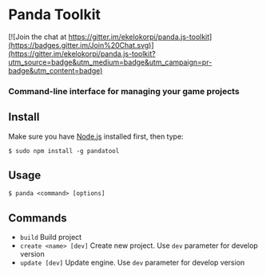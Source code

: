 # Panda Toolkit

[![Join the chat at https://gitter.im/ekelokorpi/panda.js-toolkit](https://badges.gitter.im/Join%20Chat.svg)](https://gitter.im/ekelokorpi/panda.js-toolkit?utm_source=badge&utm_medium=badge&utm_campaign=pr-badge&utm_content=badge)

### Command-line interface for managing your game projects

## Install

Make sure you have [Node.js](http://nodejs.org/) installed first, then type:

    $ sudo npm install -g pandatool

## Usage
    
    $ panda <command> [options]

## Commands

- `build` Build project
- `create <name> [dev]` Create new project. Use `dev` parameter for develop version
- `update [dev]` Update engine. Use `dev` parameter for develop version
